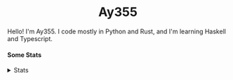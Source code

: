 <h1 align="center"><b>Ay355</b></h1>


Hello! I'm Ay355. I code mostly in Python and Rust, and I'm learning Haskell and Typescript.


#### Some Stats


<details>
<summary>Stats</summary>
<br>
 
<a href="https://github.com/Ay-355">
 <img align="center" src="https://github-readme-stats.vercel.app/api?username=Ay-355&theme=tokyonight&show_icons=true&count_private=true&hide_border=true" />
</a><a href="https://github.com/Ay-355">
  <img align="center" src="https://github-readme-stats.vercel.app/api/top-langs/?username=Ay-355&hide=toml,yaml,cmake&layout=compact&langs_count=8&theme=tokyonight&hide_border=true" />
</a>

 
&nbsp; <!-- Space character to put some space between the different stat types. -->

 
<!--START_SECTION:waka-->
![Code Time](http://img.shields.io/badge/Code%20Time-271%20hrs%2033%20mins-blue)

**🐱 My GitHub Data** 

> 📦 1.4 kB Used in GitHub's Storage 
 > 
> 🏆 0 Contributions in the Year 2024
 > 
> 🚫 Not Opted to Hire
 > 
> 📜 11 Public Repositories 
 > 
> 🔑 3 Private Repositories 
 > 
**I'm a Night 🦉** 

```text
🌞 Morning                184 commits         █░░░░░░░░░░░░░░░░░░░░░░░░   03.45 % 
🌆 Daytime                1710 commits        ████████░░░░░░░░░░░░░░░░░   32.05 % 
🌃 Evening                3279 commits        ███████████████░░░░░░░░░░   61.46 % 
🌙 Night                  162 commits         █░░░░░░░░░░░░░░░░░░░░░░░░   03.04 % 
```
📅 **I'm Most Productive on Wednesday** 

```text
Monday                   688 commits         ███░░░░░░░░░░░░░░░░░░░░░░   12.90 % 
Tuesday                  544 commits         ███░░░░░░░░░░░░░░░░░░░░░░   10.20 % 
Wednesday                994 commits         █████░░░░░░░░░░░░░░░░░░░░   18.63 % 
Thursday                 690 commits         ███░░░░░░░░░░░░░░░░░░░░░░   12.93 % 
Friday                   803 commits         ████░░░░░░░░░░░░░░░░░░░░░   15.05 % 
Saturday                 952 commits         ████░░░░░░░░░░░░░░░░░░░░░   17.84 % 
Sunday                   664 commits         ███░░░░░░░░░░░░░░░░░░░░░░   12.45 % 
```


📊 **This Week I Spent My Time On** 

```text
💬 Programming Languages: 
No Activity Tracked This Week

🔥 Editors: 
No Activity Tracked This Week

🐱‍💻 Projects: 
No Activity Tracked This Week

💻 Operating System: 
No Activity Tracked This Week
```

**I Mostly Code in Python** 

```text
Python                   8 repos             ██████████████████░░░░░░░   72.73 % 
Rust                     1 repo              ██░░░░░░░░░░░░░░░░░░░░░░░   09.09 % 
C++                      1 repo              ██░░░░░░░░░░░░░░░░░░░░░░░   09.09 % 
HTML                     1 repo              ██░░░░░░░░░░░░░░░░░░░░░░░   09.09 % 
```




 Last Updated on 25/01/2024 12:52:35 UTC
<!--END_SECTION:waka-->
</details>
